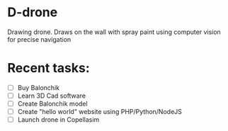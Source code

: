 # D-drone
Drawing drone. Draws on the wall with spray paint using computer vision for precise navigation

# Recent tasks:
- [ ] Buy Balonchik
- [ ] Learn 3D Cad software
- [ ] Create Balonchik model
- [ ] Create "hello world" website using PHP/Python/NodeJS
- [ ] Launch drone in Copellasim
